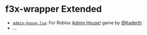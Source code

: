 # f3x-wrapper Extended
- [`admin-house.lua`](admin-house.lua): For Roblox  [Admin House!](https://www.roblox.com/games/333164326/Admin-House) game by [@Kaderth](https://www.roblox.com/users/87471875/profile/)
- ...